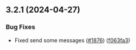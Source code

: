 ## 3.2.1 (2024-04-27)


### Bug Fixes

* Fixed send some messages ([#1876](https://github.com/wppconnect-team/wa-js/issues/1876)) ([f063fa3](https://github.com/wppconnect-team/wa-js/commit/f063fa39fb0062c0542ee91f08c59755c91e3b7d))



